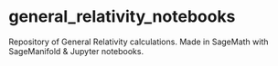 # general_relativity_notebooks
Repository of General Relativity calculations. Made in SageMath with SageManifold &amp; Jupyter notebooks.
